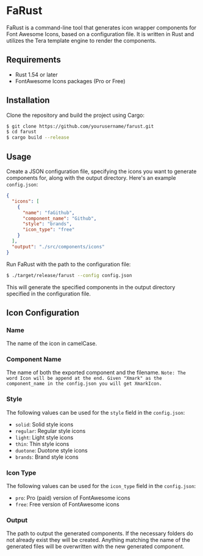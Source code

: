 
# FaRust

FaRust is a command-line tool that generates icon wrapper components for Font Awesome Icons, based on a configuration file. It is written in Rust and utilizes the Tera template engine to render the components.

## Requirements

-   Rust 1.54 or later
-   FontAwesome Icons packages (Pro or Free)

## Installation

Clone the repository and build the project using Cargo:

```bash
$ git clone https://github.com/yourusername/farust.git
$ cd farust
$ cargo build --release
```
## Usage

Create a JSON configuration file, specifying the icons you want to generate components for, along with the output directory. Here's an example `config.json`:
```json
{
  "icons": [
    {
      "name": "faGithub",
      "component_name": "Github",
      "style": "brands",
      "icon_type": "free"
    }
  ],
  "output": "./src/components/icons"
}
```

Run FaRust with the path to the configuration file:
```bash
$ ./target/release/farust --config config.json
```

This will generate the specified components in the output directory specified in the configuration file.

## Icon Configuration

### Name

The name of the icon in camelCase.

### Component Name
The name of both the exported component and the filename. ``Note: The word Icon will be append at the end. Given "Xmark" as the component_name in the config.json you will get XmarkIcon.``

### Style

The following values can be used for the `style` field in the `config.json`:

- `solid`: Solid style icons
- `regular`: Regular style icons
- `light`: Light style icons
- `thin`: Thin style icons
- `duotone`: Duotone style icons
- `brands`: Brand style icons

### Icon Type

The following values can be used for the `icon_type` field in the `config.json`:

- `pro`: Pro (paid) version of FontAwesome icons
- `free`: Free version of FontAwesome icons

### Output
The path to output the generated components. If the necessary folders do not already exist they will be created. Anything matching the name of the generated files will be overwritten with the new generated component.

